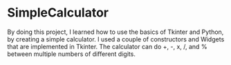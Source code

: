 # SimpleCalculator

By doing this project, I learned how to use the basics of Tkinter and Python, by creating a simple calculator. I used a couple of constructors and Widgets that are implemented in Tkinter. The calculator can do +, -, x, /, and % between multiple numbers of different digits.
